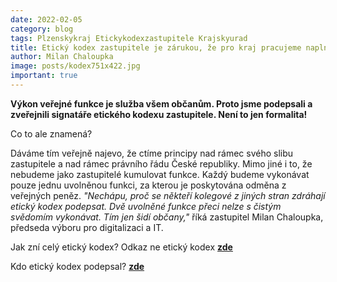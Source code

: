 ```yaml
---
date: 2022-02-05
category: blog
tags: Plzenskykraj Etickykodexzastupitele Krajskyurad
title: Etický kodex zastupitele je zárukou, že pro kraj pracujeme naplno
author: Milan Chaloupka
image: posts/kodex751x422.jpg
important: true
---
```


**Výkon veřejné funkce je služba všem občanům. Proto jsme podepsali a zveřejnili signatáře etického kodexu zastupitele. Není to jen formalita!** 

Co to ale znamená?

Dáváme tím veřejně najevo, že ctíme principy nad rámec svého slibu zastupitele a nad rámec právního řádu České republiky. Mimo jiné i to, že nebudeme jako zastupitelé kumulovat funkce. 
Každý budeme vykonávat pouze jednu uvolněnou funkci, za kterou je poskytována odměna z veřejných peněz. 
*"Nechápu, proč se někteří kolegové z jiných stran zdráhají etický kodex podepsat. Dvě uvolněné funkce přeci nelze s čistým svědomím vykonávat. Tím jen šidí občany,"* říká zastupitel Milan Chaloupka, předseda výboru pro digitalizaci a IT.  

Jak zní celý etický kodex? Odkaz ne etický kodex **[zde](https://www.plzensky-kraj.cz/eticky-kodex-clena-zastupitelstva-plzenskeho-kraje)**

Kdo etický kodex podepsal? **[zde](https://plzensky.pirati.cz/download/kdo_podepsal_eticky_kodex.pdf)**
